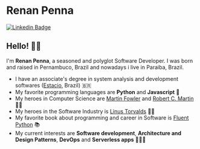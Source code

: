 # Renan Penna

[![Linkedin Badge](https://img.shields.io/badge/-LinkedIn-blue?style=flat-square&logo=Linkedin&logoColor=white&link=https://www.linkedin.com/in/ubiratanfsoares/)](https://www.linkedin.com/in/renanv-penna/)

## Hello! 👋🏼

I'm **Renan Penna**, a seasoned and polyglot Software Developer. I was born and raised in Pernambuco, Brazil and nowadays i live in Paraiba, Brazil.

- I have an associate's degree in system analysis and development softwares ([Estacio](https://estacio.br/cursos/graduacao/analise-e-desenvolvimento-de-sistemas), Brazil) 🇧🇷
- My favorite programming languages are **Python** and **Javascript** 🐍
- My heroes in Computer Science are [Martin Fowler](https://martinfowler.com/) and [Robert C. Martin](https://en.wikipedia.org/wiki/Robert_C._Martin) 👨‍🏫
- My heroes in the Software Industry is [Linus Torvalds](https://en.wikipedia.org/wiki/Linus_Torvalds) 🦹‍♂️
- My favorite book about programming and career in Software is [Fluent Python](https://www.oreilly.com/library/view/fluent-python-2nd/9781492056348/) 📚
- My current interests are **Software development**, **Architecture and Design Patterns**, **DevOps** and **Serverless apps** 👨🏻‍💻 

